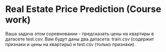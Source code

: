 # Real Estate Price Prediction (Course work)
Ваша задача этом соревновании - предсказать цены на квартиры в датасете test.csv.
Вам будут даны два датасета: train.csv (содержит признаки и цены на квартиры) и test.csv (только признаки).
